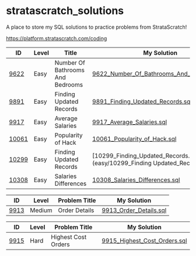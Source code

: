 # stratascratch_solutions

A place to store my SQL solutions to practice problems from StrataScratch!

https://platform.stratascratch.com/coding

| ID | Level | Title | My Solution |
| --- | --- | --- | --- |
| [9622](https://platform.stratascratch.com/coding/9622-number-of-bathrooms-and-bedrooms?) | Easy | Number Of Bathrooms And Bedrooms | [9622_Number_Of_Bathrooms_And_Bedrooms.sql](easy/9622_Number_Of_Bathrooms_And_Bedrooms)
| [9891](https://platform.stratascratch.com/coding/9891-customer-details?) | Easy | Finding Updated Records | [9891_Finding_Updated_Records.sql](easy/9891_Finding_Updated_Records.sql) 
| [9917](https://platform.stratascratch.com/coding/9917-average-salaries?) | Easy | Average Salaries | [9917_Average_Salaries.sql](easy/9917_Average_Salaries.sql)
| [10061](https://platform.stratascratch.com/coding/10061-popularity-of-hack?) | Easy | Popularity of Hack | [10061_Popularity_of_Hack.sql](easy/10061_Popularity_of_Hack.sql)
| [10299](https://platform.stratascratch.com/coding/10299-finding-updated-records?) | Easy | Finding Updated Records | [10299_Finding_Updated_Records.sql](easy/10299_Finding Updated_Records.sql)
| [10308](https://platform.stratascratch.com/coding/10308-salaries-differences?) | Easy | Salaries Differences | [10308_Salaries_Differences.sql](easy/10308_Salaries_Differences.sql)

| ID | Level | Problem Title | My Solution |
| --- | --- | --- | --- |
| [9913](https://platform.stratascratch.com/coding/9913-order-details?) | Medium | Order Details | [9913_Order_Details.sql](medium/9913_Order_Details.sql) |

| ID | Level | Problem Title | My Solution |
| --- | --- | --- | --- |
| [9915](https://platform.stratascratch.com/coding/9915-highest-cost-orders?) | Hard | Highest Cost Orders | [9915_Highest_Cost_Orders.sql](hard/9915_Highest_Cost_Orders.sql) |
